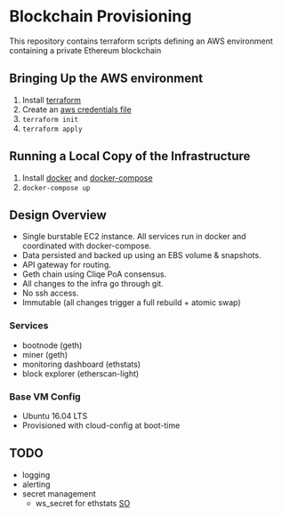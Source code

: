 # Blockchain Provisioning

This repository contains terraform scripts defining an AWS environment containing a private Ethereum blockchain

## Bringing Up the AWS environment

1. Install [terraform](https://www.terraform.io/)
1. Create an [aws credentials file](https://docs.aws.amazon.com/cli/latest/userguide/cli-config-files.html)
1. `terraform init`
1. `terraform apply`

## Running a Local Copy of the Infrastructure

1. Install [docker](https://docs.docker.com/install/) and [docker-compose](https://docs.docker.com/compose/install/)
1. `docker-compose up`

## Design Overview

- Single burstable EC2 instance. All services run in docker and coordinated with docker-compose.
- Data persisted and backed up using an EBS volume & snapshots.
- API gateway for routing.
- Geth chain using Cliqe PoA consensus.
- All changes to the infra go through git.
- No ssh access.
- Immutable (all changes trigger a full rebuild + atomic swap)

### Services

- bootnode (geth)
- miner (geth)
- monitoring dashboard (ethstats)
- block explorer (etherscan-light)

### Base VM Config

- Ubuntu 16.04 LTS
- Provisioned with cloud-config at boot-time

## TODO

- logging
- alerting
- secret management
  - ws_secret for ethstats [SO](https://ethereum.stackexchange.com/a/36439)
